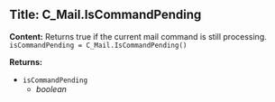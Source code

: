 ## Title: C_Mail.IsCommandPending

**Content:**
Returns true if the current mail command is still processing.
`isCommandPending = C_Mail.IsCommandPending()`

**Returns:**
- `isCommandPending`
  - *boolean*
